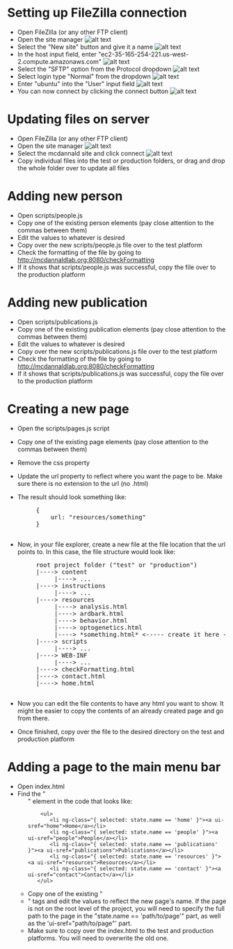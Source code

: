 Setting up FileZilla connection
===============================

 * Open FileZilla (or any other FTP client)
 * Open the site manager ![alt text](sitemanager.png "Site manager")
 * Select the "New site" button and give it a name ![alt text](newsite.png "New site")
 * In the host input field, enter "ec2-35-165-254-221.us-west-2.compute.amazonaws.com" ![alt text](host.png "Host input field")
 * Select the "SFTP" option from the Protocol dropdown ![alt text](sftp.png "SFTP dropdown")
 * Select login type "Normal" from the dropdown ![alt text](normal.png "Normal dropdown")
 * Enter "ubuntu" into the "User" input field ![alt text](user.png "User input field")
 * You can now connect by clicking the connect button ![alt text](connect.png "Connect button")

Updating files on server
========================

 * Open FileZilla (or any other FTP client)
 * Open the site manager ![alt text](sitemanager.png "Site manager")
 * Select the mcdannald site and click connect ![alt text](selectsite.png "Select site")
 * Copy individual files into the test or production folders, or drag and drop the whole folder over to update all files

Adding new person
=================

 * Open scripts/people.js
 * Copy one of the existing person elements (pay close attention to the commas between them)
 * Edit the values to whatever is desired
 * Copy over the new scripts/people.js file over to the test platform
 * Check the formatting of the file by going to http://mcdannaldlab.org:8080/checkFormatting
 * If it shows that scripts/people.js was successful, copy the file over to the production platform

Adding new publication
======================

 * Open scripts/publications.js
 * Copy one of the existing publication elements (pay close attention to the commas between them)
 * Edit the values to whatever is desired
 * Copy over the new scripts/publications.js file over to the test platform
 * Check the formatting of the file by going to http://mcdannaldlab.org:8080/checkFormatting
 * If it shows that scripts/publications.js was successful, copy the file over to the production platform
 
Creating a new page
===================

 * Open the scripts/pages.js script
 * Copy one of the existing page elements (pay close attention to the commas between them)
 * Remove the css property
 * Update the url property to reflect where you want the page to be. Make sure there is no extension to the url (no .html)
 * The result should look something like:
	<pre>
		{
			url: "resources/something"
		}
    </pre>
 * Now, in your file explorer, create a new file at the file location that the url points to. In this case, the file structure would look like:
    <pre>
		root project folder ("test" or "production")
		|----> content
			 |----> ...
		|----> instructions
			 |----> ...
		|----> resources
			 |----> analysis.html
			 |----> ardbark.html
			 |----> behavior.html
			 |----> optogenetics.html
			 |----> *something.html* <----- create it here - make sure it has .html extension here
		|----> scripts
			 |----> ...
		|----> WEB-INF
			 |----> ...
		|----> checkFormatting.html
		|----> contact.html
		|----> home.html
    </pre>
  
  * Now you can edit the file contents to have any html you want to show. It might be easier to copy the contents of an already created page and go from there.
  * Once finished, copy over the file to the desired directory on the test and production platform
  
Adding a page to the main menu bar
==================================

 * Open index.html
 * Find the "<ul>" element in the code that looks like:
     ```
         <ul>
			<li ng-class="{ selected: state.name == 'home' }"><a ui-sref="home">Home</a></li>
			<li ng-class="{ selected: state.name == 'people' }"><a ui-sref="people">People</a></li>
			<li ng-class="{ selected: state.name == 'publications' }"><a ui-sref="publications">Publications</a></li>
			<li ng-class="{ selected: state.name == 'resources' }"><a ui-sref="resources">Resources</a></li>
			<li ng-class="{ selected: state.name == 'contact' }"><a ui-sref="contact">Contact</a></li>
		</ul>
     ```
 * Copy one of the existing "<li>" tags and edit the values to reflect the new page's name. If the page is not on the root level of the project, you will need to specify the full path to the page in the "state.name == 'path/to/page'" part, as well as the 'ui-sref="path/to/page"' part.
 * Make sure to copy over the index.html to the test and production platforms. You will need to overwrite the old one.